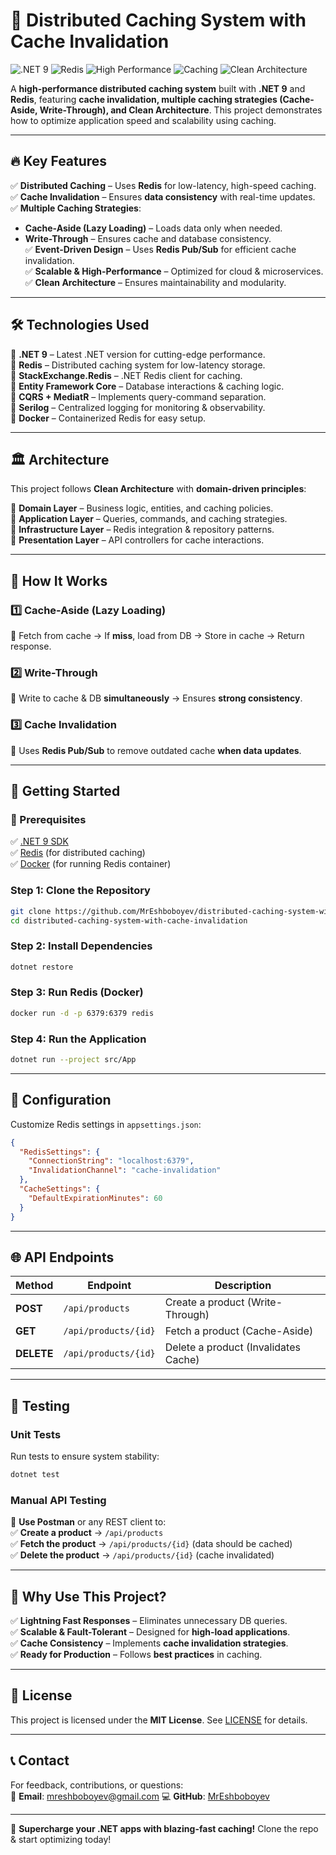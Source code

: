 # 🚀 Distributed Caching System with Cache Invalidation  

![.NET 9](https://img.shields.io/badge/.NET%209-blue?style=for-the-badge)
![Redis](https://img.shields.io/badge/Redis-%F0%9F%93%9A-red?style=for-the-badge)
![High Performance](https://img.shields.io/badge/High%20Performance-%E2%9C%85-green?style=for-the-badge)
![Caching](https://img.shields.io/badge/Caching-%F0%9F%94%92-yellow?style=for-the-badge)
![Clean Architecture](https://img.shields.io/badge/Clean%20Architecture-%F0%9F%9A%80-purple?style=for-the-badge)

A **high-performance distributed caching system** built with **.NET 9** and **Redis**, featuring **cache invalidation, multiple caching strategies (Cache-Aside, Write-Through), and Clean Architecture**. This project demonstrates how to optimize application speed and scalability using caching.  

---

## 🔥 Key Features  

✅ **Distributed Caching** – Uses **Redis** for low-latency, high-speed caching.  
✅ **Cache Invalidation** – Ensures **data consistency** with real-time updates.  
✅ **Multiple Caching Strategies**:  
   - **Cache-Aside (Lazy Loading)** – Loads data only when needed.  
   - **Write-Through** – Ensures cache and database consistency.  
✅ **Event-Driven Design** – Uses **Redis Pub/Sub** for efficient cache invalidation.  
✅ **Scalable & High-Performance** – Optimized for cloud & microservices.  
✅ **Clean Architecture** – Ensures maintainability and modularity.  

---

## 🛠️ Technologies Used  

🔹 **.NET 9** – Latest .NET version for cutting-edge performance.  
🔹 **Redis** – Distributed caching system for low-latency storage.  
🔹 **StackExchange.Redis** – .NET Redis client for caching.  
🔹 **Entity Framework Core** – Database interactions & caching logic.  
🔹 **CQRS + MediatR** – Implements query-command separation.  
🔹 **Serilog** – Centralized logging for monitoring & observability.  
🔹 **Docker** – Containerized Redis for easy setup.  

---

## 🏛️ Architecture  

This project follows **Clean Architecture** with **domain-driven principles**:  

📌 **Domain Layer** – Business logic, entities, and caching policies.  
📌 **Application Layer** – Queries, commands, and caching strategies.  
📌 **Infrastructure Layer** – Redis integration & repository patterns.  
📌 **Presentation Layer** – API controllers for cache interactions.  

---

## 🔄 How It Works  

### **1️⃣ Cache-Aside (Lazy Loading)**
🔹 Fetch from cache → If **miss**, load from DB → Store in cache → Return response.  

### **2️⃣ Write-Through**
🔹 Write to cache & DB **simultaneously** → Ensures **strong consistency**.  

### **3️⃣ Cache Invalidation**
🔹 Uses **Redis Pub/Sub** to remove outdated cache **when data updates**.  

---

## 🚀 Getting Started  

### **📌 Prerequisites**  
✅ [.NET 9 SDK](https://dotnet.microsoft.com/download/dotnet/9.0)  
✅ [Redis](https://redis.io/download) (for distributed caching)  
✅ [Docker](https://www.docker.com/) (for running Redis container)  

### **Step 1: Clone the Repository**  
```bash
git clone https://github.com/MrEshboboyev/distributed-caching-system-with-cache-invalidation.git
cd distributed-caching-system-with-cache-invalidation
```

### **Step 2: Install Dependencies**  
```bash
dotnet restore
```

### **Step 3: Run Redis (Docker)**  
```bash
docker run -d -p 6379:6379 redis
```

### **Step 4: Run the Application**  
```bash
dotnet run --project src/App
```

---

## 🔧 Configuration  

Customize Redis settings in `appsettings.json`:  

```json
{
  "RedisSettings": {
    "ConnectionString": "localhost:6379",
    "InvalidationChannel": "cache-invalidation"
  },
  "CacheSettings": {
    "DefaultExpirationMinutes": 60
  }
}
```

---

## 🌐 API Endpoints  

| Method | Endpoint              | Description |
|--------|----------------------|-------------|
| **POST** | `/api/products`       | Create a product (Write-Through) |
| **GET**  | `/api/products/{id}`  | Fetch a product (Cache-Aside) |
| **DELETE** | `/api/products/{id}` | Delete a product (Invalidates Cache) |

---

## 🧪 Testing  

### **Unit Tests**  
Run tests to ensure system stability:  
```bash
dotnet test
```

### **Manual API Testing**  
📌 **Use Postman** or any REST client to:  
✅ **Create a product** → `/api/products`  
✅ **Fetch the product** → `/api/products/{id}` (data should be cached)  
✅ **Delete the product** → `/api/products/{id}` (cache invalidated)  

---

## 🎯 Why Use This Project?  

✅ **Lightning Fast Responses** – Eliminates unnecessary DB queries.  
✅ **Scalable & Fault-Tolerant** – Designed for **high-load applications**.  
✅ **Cache Consistency** – Implements **cache invalidation strategies**.  
✅ **Ready for Production** – Follows **best practices** in caching.  

---

## 📜 License  

This project is licensed under the **MIT License**. See [LICENSE](LICENSE) for details.  

---

## 📞 Contact  

For feedback, contributions, or questions:  
📧 **Email**: mreshboboyev@gmail.com
💻 **GitHub**: [MrEshboboyev](https://github.com/MrEshboboyev)  

---

🚀 **Supercharge your .NET apps with blazing-fast caching!** Clone the repo & start optimizing today!  

